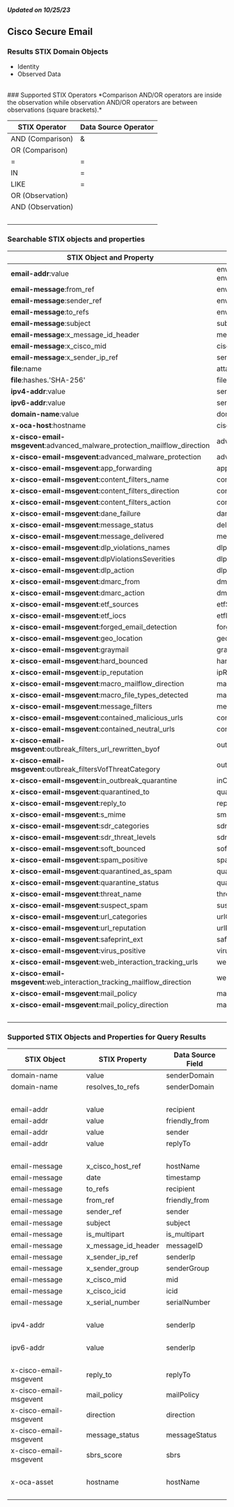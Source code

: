 ##### Updated on 10/25/23
## Cisco Secure Email
### Results STIX Domain Objects
* Identity
* Observed Data
<br>
### Supported STIX Operators
*Comparison AND/OR operators are inside the observation while observation AND/OR operators are between observations (square brackets).*

| STIX Operator | Data Source Operator |
|--|--|
| AND (Comparison) | & |
| OR (Comparison) |   |
| = | = |
| IN | = |
| LIKE | = |
| OR (Observation) |  |
| AND (Observation) |  |
| <br> | |
### Searchable STIX objects and properties
| STIX Object and Property | Mapped Data Source Fields |
|--|--|
| **email-addr**:value | envelopeRecipientfilterValue, envelopeSenderfilterValue |
| **email-message**:from_ref | envelopeSenderfilterValue |
| **email-message**:sender_ref | envelopeSenderfilterValue |
| **email-message**:to_refs | envelopeRecipientfilterValue |
| **email-message**:subject | subjectfilterValue |
| **email-message**:x_message_id_header | messageIdHeader |
| **email-message**:x_cisco_mid | ciscoMid |
| **email-message**:x_sender_ip_ref | senderIp |
| **file**:name | attachmentNameValue |
| **file**:hashes.'SHA-256' | fileSha256 |
| **ipv4-addr**:value | senderIp |
| **ipv6-addr**:value | senderIp |
| **domain-name**:value | domainNameValue |
| **x-oca-host**:hostname | ciscoHost |
| **x-cisco-email-msgevent**:advanced_malware_protection_mailflow_direction | advancedMalwareProtectionMailflowDirection |
| **x-cisco-email-msgevent**:advanced_malware_protection | advancedMalwareProtection |
| **x-cisco-email-msgevent**:app_forwarding | appForwarding |
| **x-cisco-email-msgevent**:content_filters_name | contentFiltersName |
| **x-cisco-email-msgevent**:content_filters_direction | contentFiltersDirection |
| **x-cisco-email-msgevent**:content_filters_action | contentFiltersAction |
| **x-cisco-email-msgevent**:dane_failure | daneFailure |
| **x-cisco-email-msgevent**:message_status | deliveryStatus |
| **x-cisco-email-msgevent**:message_delivered | message_delivered |
| **x-cisco-email-msgevent**:dlp_violations_names | dlpViolationsNames |
| **x-cisco-email-msgevent**:dlpViolationsSeverities | dlpViolationsSeverities |
| **x-cisco-email-msgevent**:dlp_action | dlpAction |
| **x-cisco-email-msgevent**:dmarc_from | dmarcFrom |
| **x-cisco-email-msgevent**:dmarc_action | dmarcAction |
| **x-cisco-email-msgevent**:etf_sources | etfSources |
| **x-cisco-email-msgevent**:etf_iocs | etfIocs |
| **x-cisco-email-msgevent**:forged_email_detection | forgedEmailDetection |
| **x-cisco-email-msgevent**:geo_location | geoLocation |
| **x-cisco-email-msgevent**:graymail | graymail |
| **x-cisco-email-msgevent**:hard_bounced | hardBounced |
| **x-cisco-email-msgevent**:ip_reputation | ipReputation |
| **x-cisco-email-msgevent**:macro_mailflow_direction | macroMailflowDirection |
| **x-cisco-email-msgevent**:macro_file_types_detected | macroFileTypesDetected |
| **x-cisco-email-msgevent**:message_filters | messageFilters |
| **x-cisco-email-msgevent**:contained_malicious_urls | containedMaliciousUrls |
| **x-cisco-email-msgevent**:contained_neutral_urls | containedNeutralUrls |
| **x-cisco-email-msgevent**:outbreak_filters_url_rewritten_byof | outbreakFiltersUrlRewrittenByOf |
| **x-cisco-email-msgevent**:outbreak_filtersVofThreatCategory | outbreakFiltersVofThreatCategory |
| **x-cisco-email-msgevent**:in_outbreak_quarantine | inOutbreakQuarantine |
| **x-cisco-email-msgevent**:quarantined_to | quarantinedTo |
| **x-cisco-email-msgevent**:reply_to | replyToValue |
| **x-cisco-email-msgevent**:s_mime | smime |
| **x-cisco-email-msgevent**:sdr_categories | sdrCategories |
| **x-cisco-email-msgevent**:sdr_threat_levels | sdrThreatLevels |
| **x-cisco-email-msgevent**:soft_bounced | softBounced |
| **x-cisco-email-msgevent**:spam_positive | spamPositive |
| **x-cisco-email-msgevent**:quarantined_as_spam | quarantinedAsSpam |
| **x-cisco-email-msgevent**:quarantine_status | quarantineStatus |
| **x-cisco-email-msgevent**:threat_name | threatName |
| **x-cisco-email-msgevent**:suspect_spam | suspectSpam |
| **x-cisco-email-msgevent**:url_categories | urlCategories |
| **x-cisco-email-msgevent**:url_reputation | urlReputation |
| **x-cisco-email-msgevent**:safeprint_ext | safeprintExt |
| **x-cisco-email-msgevent**:virus_positive | virusPositive |
| **x-cisco-email-msgevent**:web_interaction_tracking_urls | webInteractionTrackingUrls |
| **x-cisco-email-msgevent**:web_interaction_tracking_mailflow_direction | webInteractionTrackingMailflowDirection |
| **x-cisco-email-msgevent**:mail_policy | mailPolicyName |
| **x-cisco-email-msgevent**:mail_policy_direction | mailPolicyDirection |
| <br> | |
### Supported STIX Objects and Properties for Query Results
| STIX Object | STIX Property | Data Source Field |
|--|--|--|
| domain-name | value | senderDomain |
| domain-name | resolves_to_refs | senderDomain |
| <br> | | |
| email-addr | value | recipient |
| email-addr | value | friendly_from |
| email-addr | value | sender |
| email-addr | value | replyTo |
| <br> | | |
| email-message | x_cisco_host_ref | hostName |
| email-message | date | timestamp |
| email-message | to_refs | recipient |
| email-message | from_ref | friendly_from |
| email-message | sender_ref | sender |
| email-message | subject | subject |
| email-message | is_multipart | is_multipart |
| email-message | x_message_id_header | messageID |
| email-message | x_sender_ip_ref | senderIp |
| email-message | x_sender_group | senderGroup |
| email-message | x_cisco_mid | mid |
| email-message | x_cisco_icid | icid |
| email-message | x_serial_number | serialNumber |
| <br> | | |
| ipv4-addr | value | senderIp |
| <br> | | |
| ipv6-addr | value | senderIp |
| <br> | | |
| x-cisco-email-msgevent | reply_to | replyTo |
| x-cisco-email-msgevent | mail_policy | mailPolicy |
| x-cisco-email-msgevent | direction | direction |
| x-cisco-email-msgevent | message_status | messageStatus |
| x-cisco-email-msgevent | sbrs_score | sbrs |
| <br> | | |
| x-oca-asset | hostname | hostName |
| <br> | | |
